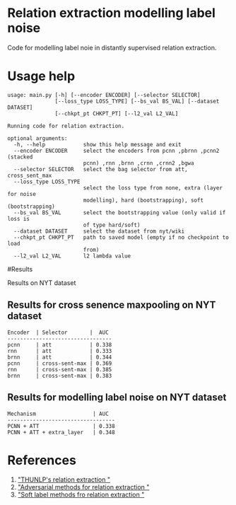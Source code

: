 # Relation extraction modelling label noise
Code for modelling label noie in distantly supervised relation extraction.

# Usage help

```
usage: main.py [-h] [--encoder ENCODER] [--selector SELECTOR]
               [--loss_type LOSS_TYPE] [--bs_val BS_VAL] [--dataset DATASET]
               [--chkpt_pt CHKPT_PT] [--l2_val L2_VAL]

Running code for relation extraction.

optional arguments:
  -h, --help            show this help message and exit
  --encoder ENCODER     select the encoders from pcnn ,pbrnn ,pcnn2 (stacked
                        pcnn) ,rnn ,brnn ,crnn ,crnn2 ,bgwa
  --selector SELECTOR   select the bag selector from att, cross_sent_max
  --loss_type LOSS_TYPE
                        select the loss type from none, extra (layer for noise
                        modelling), hard (bootstrapping), soft (bootstrapping)
  --bs_val BS_VAL       select the bootstrapping value (only valid if loss is
                        of type hard/soft)
  --dataset DATASET     select the dataset from nyt/wiki
  --chkpt_pt CHKPT_PT   path to saved model (empty if no checkpoint to load
                        from)
  --l2_val L2_VAL       l2 lambda value
```
#Results

Results on NYT dataset

## Results for cross senence maxpooling on NYT dataset

```
Encoder  | Selector       |  AUC
---------------------------------
pcnn     | att            | 0.338
rnn      | att            | 0.333
brnn     | att            | 0.344
pcnn     | cross-sent-max | 0.369
rnn      | cross-sent-max | 0.385
brnn     | cross-sent-max | 0.383
```

## Results for modelling label noise on NYT dataset

```
Mechanism                  | AUC
----------------------------------
PCNN + ATT                 | 0.338
PCNN + ATT + extra_layer   | 0.348
```

# References 
1. ["THUNLP's relation extraction "](https://github.com/thunlp/OpenNRE)
2. ["Adversarial methods for relation extraction "](https://github.com/jxwuyi/AtNRE)
3. ["Soft label methods fro relation extraction "](https://github.com/tyliupku/soft-label-RE)



